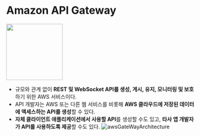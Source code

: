 # Amazon API Gateway
<img src="https://kagarlickij.com/wp-content/uploads/2019/03/aws-api-gateway-icon.png" width="150">

- 규모와 관계 없이 **REST 및 WebSocket API를 생성, 게시, 유지, 모니터링 및 보호**하기 위한 AWS 서비스이다.
- API 개발자는 AWS 또는 다른 웹 서비스를 비롯해 **AWS 클라우드에 저장된 데이터에 액세스하는 API를 생성**할 수 있다. 
- **자체 클라이언트 애플리케이션에서 사용할 API**를 생성할 수도 있고, **타사 앱 개발자가 API를 사용하도록 제공**할 수도 있다.
![awsGateWayArchitecture](https://docs.aws.amazon.com/ko_kr/apigateway/latest/developerguide/images/Product-Page-Diagram_Amazon-API-Gateway-How-Works.png)

